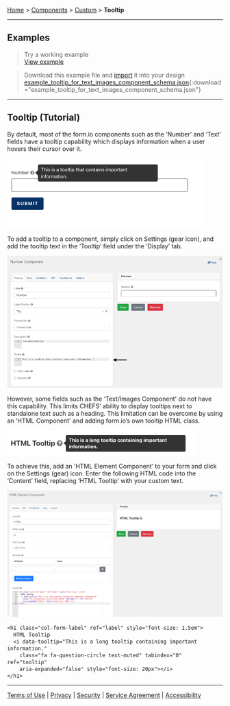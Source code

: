 [Home](index) > [Components](Components) > [Custom](Custom) > **Tooltip**
***

##  Examples
> Try a working example<br>
> [View example](https://submit.digital.gov.bc.ca/app/form/submit?f=697d4f58-766c-427d-a6f6-2925f056d8da)

> Download this example file and [import](Importing-and-exporting-form-designs) it into your design<br>
> [example_tooltip_for_text_images_component_schema.json](../examples/example_tooltip_for_text_images_component_schema.json){:download="example_tooltip_for_text_images_component_schema.json"}
***

## Tooltip (Tutorial)

By default, most of the form.io components such as the ‘Number’ and ‘Text’ fields have a tooltip capability which displays information when a user hovers their cursor over it. 

![tooltip1](images/tt1.png)

To add a tooltip to a component, simply click on Settings (gear icon), and add the tooltip text in the ‘Tooltip’ field under the ‘Display’ tab.

![tooltip2](images/tt2.png)


However, some fields such as the ‘Text/Images Component' do not have this capability. This limits CHEFS’ ability to display tooltips next to standalone text such as a heading. This limitation can be overcome by using an ‘HTML Component' and adding form.io’s own tooltip HTML class.

![tooltip3](images/tt3.png)


To achieve this, add an ‘HTML Element Component’ to your form and click on the Settings (gear) icon. Enter the following HTML code into the ‘Content’ field, replacing ‘HTML Tooltip’ with your custom text. 

![tooltip4](images/tt4.png)

```
<h1 class="col-form-label" ref="label" style="font-size: 1.5em">
  HTML Tooltip
  <i data-tooltip="This is a long tooltip containing important information." 
    class="fa fa-question-circle text-muted" tabindex="0" ref="tooltip" 
    aria-expanded="false" style="font-size: 20px"></i>
</h1>
```

<!-- **[Back to top](#top)** -->

***
[Terms of Use](Terms-of-Use) | [Privacy](Privacy) | [Security](Security) | [Service Agreement](Service-Agreement) | [Accessibility](Accessibility)
